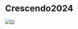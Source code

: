 # Crescendo2024

[![CI](https://github.com/4201VitruvianBots/Crescendo2024/actions/workflows/main.yml/badge.svg)](https://github.com/4201VitruvianBots/Crescendo2024/actions/workflows/main.yml)
